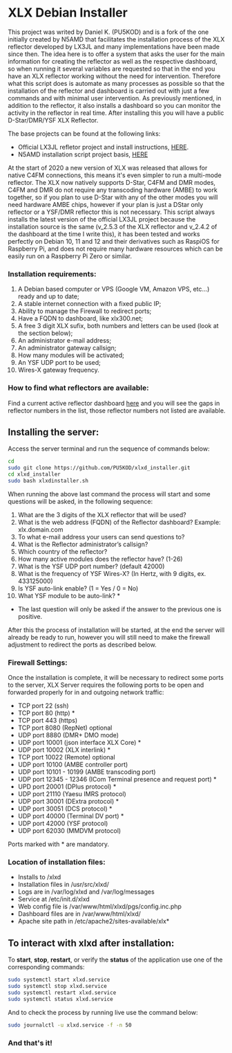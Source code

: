 # XLX Debian Installer
This project was writed by Daniel K. (PU5KOD) and is a fork of the one initially created by N5AMD that facilitates the installation process of the XLX reflector developed by LX3JL and many implementations have been made since then. The idea here is to offer a system that asks the user for the main information for creating the reflector as well as the respective dashboard, so when running it several variables are requested so that in the end you have an XLX reflector working without the need for intervention. Therefore what this script does is automate as many processes as possible so that the installation of the reflector and dashboard is carried out with just a few commands and with minimal user intervention. As previously mentioned, in addition to the reflector, it also installs a dashboard so you can monitor the activity in the reflector in real time.
After installing this you will have a public D-Star/DMR/YSF XLX Reflector.

The base projects can be found at the following links:
- Official LX3JL refletor project and install instructions, [HERE](https://github.com/LX3JL/xlxd).
- N5AMD installation script project basis, [HERE](https://github.com/n5amd/xlxd-debian-installer)

At the start of 2020 a new version of XLX was released that allows for native C4FM connections, this means it's even simpler to run a multi-mode reflector. The XLX now natively supports D-Star, C4FM and DMR modes, C4FM and DMR do not require any transcoding hardware (AMBE) to work together, so if you plan to use D-Star with any of the other modes you will need hardware AMBE chips, however if your plan is just a DStar only reflector or a YSF/DMR reflector this is not necessary.
This script always installs the latest version of the official LX3JL project because the installation source is the same (v_2.5.3 of the XLX reflector and v_2.4.2 of the dashboard at the time I write this), it has been tested and works perfectly on Debian 10, 11 and 12 and their derivatives such as RaspiOS for Raspberry Pi, and does not require many hardware resources which can be easily run on a Raspberry Pi Zero or similar.

### Installation requirements:
01.  A Debian based computer or VPS (Google VM, Amazon VPS, etc...) ready and up to date;
02.  A stable internet connection with a fixed public IP;
03.  Ability to manage the Firewall to redirect ports;
04.  Have a FQDN to dashboard, like xlx300.net;
05.  A free 3 digit XLX sufix, both numbers and letters can be used (look at the section below);
06.  An administrator e-mail address;
07.  An administrator gateway callsign;
08.  How many modules will be activated;
09.  An YSF UDP port to be used;
10.  Wires-X gateway frequency.

### How to find what reflectors are available:
Find a current active reflector dashboard [here](https://xlx300.net/index.php?show=reflectors) and you will see the gaps in reflector numbers in the list, those reflector numbers not listed are available. 

## Installing the server:
Access the server terminal and run the sequence of commands below:
```sh
cd
sudo git clone https://github.com/PU5KOD/xlxd_installer.git
cd xlxd_installer
sudo bash xlxdinstaller.sh
```
When running the above last command the process will start and some questions will be asked, in the following sequence:
1. What are the 3 digits of the XLX reflector that will be used?
2. What is the web address (FQDN) of the Reflector dashboard? Example: xlx.domain.com
3. To what e-mail address your users can send questions to?
4. What is the Reflector administrator’s callsign?
5. Which country of the reflector?
6. How many active modules does the reflector have? (1-26)
7. What is the YSF UDP port number? (default 42000)
8. What is the frequency of YSF Wires-X? (In Hertz, with 9 digits, ex. 433125000)
9. Is YSF auto-link enable? (1 = Yes / 0 = No)
10. What YSF module to be auto-link? *

* The last question will only be asked if the answer to the previous one is positive.

After this the process of installation will be started, at the end the server will already be ready to run, however you will still need to make the firewall adjustment to redirect the ports as described below.

### Firewall Settings:

Once the installation is complete, it will be necessary to redirect some ports to the server, XLX Server requires the following ports to be open and forwarded properly for in and outgoing network traffic:

* TCP port 22 (ssh)
* TCP port 80 (http) *
* TCP port 443 (https)
* TCP port 8080 (RepNet) optional
* UDP port 8880 (DMR+ DMO mode)
* UDP port 10001 (json interface XLX Core) *
* UDP port 10002 (XLX interlink) *
* TCP port 10022 (Remote) optional
* UDP port 10100 (AMBE controller port)
* UDP port 10101 - 10199 (AMBE transcoding port)
* UDP port 12345 - 12346 (ICom Terminal presence and request port) *
* UPD port 20001 (DPlus protocol) *
* UDP port 21110 (Yaesu IMRS protocol)
* UDP port 30001 (DExtra protocol) *
* UDP port 30051 (DCS protocol) *
* UDP port 40000 (Terminal DV port) *
* UDP port 42000 (YSF protocol)
* UDP port 62030 (MMDVM protocol)

Ports marked with * are mandatory.

### Location of installation files:
 - Installs to /xlxd
 - Installation files in /usr/src/xlxd/
 - Logs are in /var/log/xlxd and /var/log/messages
 - Service at /etc/init.d/xlxd
 - Web config file is /var/www/html/xlxd/pgs/config.inc.php
 - Dashboard files are in /var/www/html/xlxd/
 - Apache site path in /etc/apache2/sites-available/xlx*

## To interact with xlxd after installation:
To <b>start</b>, <b>stop</b>, <b>restart</b>, or verify the <b>status</b> of the application use one of the corresponding commands:
```sh
sudo systemctl start xlxd.service
sudo systemctl stop xlxd.service
sudo systemctl restart xlxd.service
sudo systemctl status xlxd.service
```
And to check the process by running live use the command below:
```sh
sudo journalctl -u xlxd.service -f -n 50
```

### And that's it!
